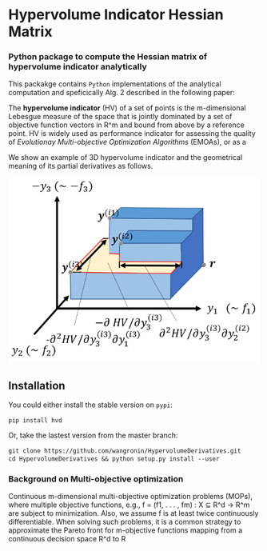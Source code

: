 # Hypervolume Indicator Hessian Matrix

### Python package to compute the Hessian matrix of hypervolume indicator analytically

This packakge contains `Python` implementations of the analytical computation and speficically Alg. 2 described in the following paper:

The **hypervolume indicator** (HV) of a set of points is the m-dimensional Lebesgue measure of the space that is jointly dominated by a set of objective function vectors in R^m and bound from above by a reference point. HV is widely used as performance indicator for assessing the quality of _Evolutionay Multi-objective Optimization Algorithms_ (EMOAs), or as a

We show an example of 3D hypervolume indicator and the geometrical meaning of its partial derivatives as follows.

![](assets/HV3D.png)

## Installation

You could either install the stable version on `pypi`:

```shell
pip install hvd
```

Or, take the lastest version from the master branch:

```shell
git clone https://github.com/wangronin/HypervolumeDerivatives.git
cd HypervolumeDerivatives && python setup.py install --user
```


### Background on Multi-objective optimization

Continuous m-dimensional multi-objective optimization problems (MOPs), where multiple
objective functions, e.g., f = (f1, . . . , fm) : X ⊆ R^d → R^m are subject to minimization. Also, we assume f is at least
twice continuously differentiable. When solving such problems, it is a common strategy to approximate the Pareto
front for m-objective functions mapping from a continuous decision space R^d to R






